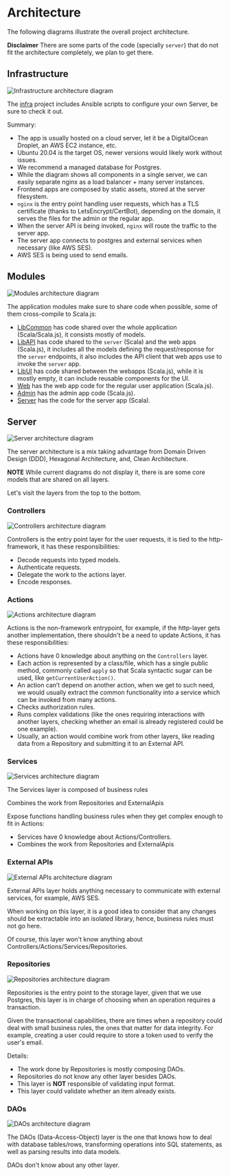 # Architecture

The following diagrams illustrate the overall project architecture.

**Disclaimer** There are some parts of the code (specially `server`) that do not fit the architecture completely, we plan to get there.

## Infrastructure
![Infrastructure architecture diagram](./assets/diagrams/architecture-infra.png)

The [infra](../infra) project includes Ansible scripts to configure your own Server, be sure to check it out.

Summary:

- The app is usually hosted on a cloud server, let it be a DigitalOcean Droplet, an AWS EC2 instance, etc.
- Ubuntu 20.04 is the target OS, newer versions would likely work without issues.
- We recommend a managed database for Postgres.
- While the diagram shows all components in a single server, we can easily separate nginx as a load balancer + many server instances.
- Frontend apps are composed by static assets, stored at the server filesystem.
- `nginx` is the entry point handling user requests, which has a TLS certificate (thanks to LetsEncrypt/CertBot), depending on the domain, it serves the files for the admin or the regular app.
- When the server API is being invoked, `nginx` will route the traffic to the server app.
- The server app connects to postgres and external services when necessary (like AWS SES).
- AWS SES is being used to send emails.


## Modules
![Modules architecture diagram](./assets/diagrams/architecture-modules.png)

The application modules make sure to share code when possible, some of them cross-compile to Scala.js:

- [LibCommon](../lib/common) has code shared over the whole application (Scala/Scala.js), it consists mostly of models.
- [LibAPI](../lib/api) has code shared to the `server` (Scala) and the web apps (Scala.js), it includes all the models defining the request/response for the `server` endpoints, it also includes the API client that web apps use to invoke the `server` app.
- [LibUI](../lib/ui) has code shared between the webapps (Scala.js), while it is mostly empty, it can include reusable components for the UI.
- [Web](../web) has the web app code for the regular user application (Scala.js).
- [Admin](../admin) has the admin app code (Scala.js).
- [Server](../server) has the code for the server app (Scala).


## Server
![Server architecture diagram](./assets/diagrams/architecture-server.png)

The server architecture is a mix taking advantage from Domain Driven Design (DDD), Hexagonal Architecture, and, Clean Architecture.

**NOTE** While current diagrams do not display it, there is are some core models that are shared on all layers.

Let's visit the layers from the top to the bottom.

### Controllers
![Controllers architecture diagram](./assets/diagrams/architecture-server-controllers.png)

Controllers is the entry point layer for the user requests, it is tied to the http-framework, it has these responsibilities:

- Decode requests into typed models.
- Authenticate requests.
- Delegate the work to the actions layer.
- Encode responses.

### Actions
![Actions architecture diagram](./assets/diagrams/architecture-server-actions.png)

Actions is the non-framework entrypoint, for example, if the http-layer gets another implementation, there shouldn't be a need to update Actions, it has these responsibilities:

- Actions have 0 knowledge about anything on the `Controllers` layer.
- Each action is represented by a class/file, which has a single public method, commonly called `apply` so that Scala syntactic sugar can be used, like `getCurrentUserAction()`.
- An action can’t depend on another action, when we get to such need, we would usually extract the common functionality into a service which can be invoked from many actions.
- Checks authorization rules.
- Runs complex validations (like the ones requiring interactions with another layers, checking whether an email is already registered could be one example).
- Usually, an action would combine work from other layers, like reading data from a Repository and submitting it to an External API.


### Services
![Services architecture diagram](./assets/diagrams/architecture-server-services.png)

The Services layer is composed of business rules 

Combines the work from Repositories and ExternalApis

Expose functions handling business rules when they get complex enough to fit in Actions:

- Services have 0 knowledge about Actions/Controllers.
- Combines the work from Repositories and ExternalApis




### External APIs
![External APIs architecture diagram](./assets/diagrams/architecture-server-external-apis.png)

External APIs layer holds anything necessary to communicate with external services, for example, AWS SES.

When working on this layer, it is a good idea to consider that any changes should be extractable into an isolated library, hence, business rules must not go here.

Of course, this layer won't know anything about Controllers/Actions/Services/Repositories.


### Repositories
![Repositories architecture diagram](./assets/diagrams/architecture-server-repositories.png)

Repositories is the entry point to the storage layer, given that we use Postgres, this layer is in charge of choosing when an operation requires a transaction.

Given the transactional capabilities, there are times when a repository could deal with small business rules, the ones that matter for data integrity. For example, creating a user could require to store a token used to verify the user's email.

Details:

- The work done by Repositories is mostly composing DAOs.
- Repositories do not know any other layer besides DAOs.
- This layer is **NOT** responsible of validating input format.
- This layer could validate whether an item already exists.

### DAOs
![DAOs architecture diagram](./assets/diagrams/architecture-server-daos.png)

The DAOs (Data-Access-Object) layer is the one that knows how to deal with database tables/rows, transforming operations into SQL statements, as well as parsing results into data models.

DAOs don't know about any other layer.
